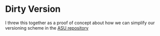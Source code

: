 # Dirty Version

I threw this together as a proof of concept about how we can simplify our versioning scheme in the [ASU repository](http://repository.asu.edu) 
